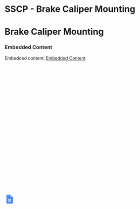 # SSCP - Brake Caliper Mounting

# Brake Caliper Mounting

[](https://docs.google.com/document/d/1F7x93-_UOFl_Zkh2_v-l3Lt14w6iR-atCLCs2EfRlt0/edit)

### Embedded Content

Embedded content: [Embedded Content]()

<iframe width="100%" height="400" src="" frameborder="0"></iframe>

![](../../../../../assets/docs_32dp.png)


